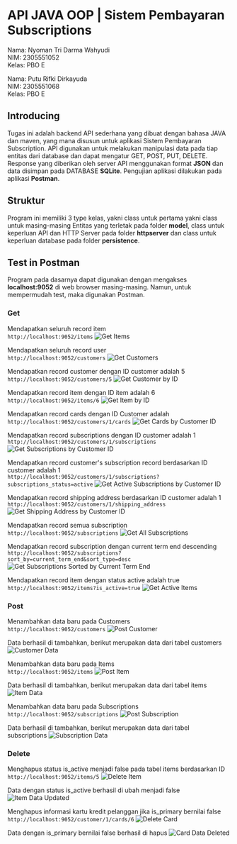 # API JAVA OOP | Sistem Pembayaran Subscriptions

Nama: Nyoman Tri Darma Wahyudi </br>
NIM: 2305551052 </br>
Kelas: PBO E 

Nama: Putu Rifki Dirkayuda </br>
NIM: 2305551068 </br>
Kelas: PBO E </br>

## Introducing

Tugas ini adalah backend API sederhana yang dibuat dengan bahasa JAVA dan maven, yang mana disusun untuk aplikasi Sistem Pembayaran Subscription. API digunakan untuk melakukan manipulasi data pada tiap entitas dari database dan dapat mengatur GET, POST, PUT, DELETE. Response yang diberikan oleh server API menggunakan format **JSON** dan data disimpan pada DATABASE **SQLite**. Pengujian aplikasi dilakukan pada aplikasi **Postman**.

## Struktur

Program ini memiliki 3 type kelas, yakni class untuk pertama yakni class untuk masing-masing Entitas yang terletak pada folder **model**, class untuk keperluan API dan HTTP Server pada folder **httpserver** dan class untuk keperluan database pada folder **persistence**.

## Test in Postman

Program pada dasarnya dapat digunakan dengan mengakses **localhost:9052** di web browser masing-masing. Namun, untuk mempermudah test, maka digunakan Postman.

### Get

Mendapatkan seluruh record item </br>
`http://localhost:9052/items`
![Get Items](img/Screenshot%20(249).png)

Mendapatkan seluruh record user </br>
`http://localhost:9052/customers`
![Get Customers](img/Screenshot%20(250).png)

Mendapatkan record customer dengan ID customer adalah 5 </br>
`http://localhost:9052/customers/5`
![Get Customer by ID](img/Screenshot%20(251).png)

Mendapatkan record item dengan ID item adalah 6 </br>
`http://localhost:9052/items/6`
![Get Item by ID](img/Screenshot%20(252).png)

Mendapatkan record cards dengan ID Customer adalah </br>
`http://localhost:9052/customers/1/cards`
![Get Cards by Customer ID](img/Screenshot%20(253).png)

Mendapatkan record subscriptions dengan ID customer adalah 1 </br>
`http://localhost:9052/customers/1/subscriptions`
![Get Subscriptions by Customer ID](img/Screenshot%20(254).png)

Mendapatkan record customer's subscription record berdasarkan ID customer adalah 1 </br>
`http://localhost:9052/customers/1/subscriptions?subscriptions_status=active`
![Get Active Subscriptions by Customer ID](img/Screenshot%20(255).png)

Mendapatkan record shipping address berdasarkan ID customer adalah 1 </br>
`http://localhost:9052/customers/1/shipping_address`
![Get Shipping Address by Customer ID](img/Screenshot%20(256).png)

Mendapatkan record semua subscription </br>
`http://localhost:9052/subscriptions`
![Get All Subscriptions](img/Screenshot%20(257).png)

Mendapatkan record subscription dengan current term end descending </br>
`http://localhost:9052/subscriptions?sort_by=current_term_end&sort_type=desc`
![Get Subscriptions Sorted by Current Term End](img/Screenshot%20(259).png)

Mendapatkan record item dengan status active adalah true </br>
`http://localhost:9052/items?is_active=true`
![Get Active Items](img/Screenshot%20(261).png)

### Post

Menambahkan data baru pada Customers </br>
`http://localhost:9052/customers`
![Post Customer](img/Screenshot%20(262).png)

Data berhasil di tambahkan, berikut merupakan data dari tabel customers 
![Customer Data](img/Screenshot%20(263).png)

Menambahkan data baru pada Items </br>
`http://localhost:9052/items`
![Post Item](img/Screenshot%20(264).png)

Data berhasil di tambahkan, berikut merupakan data dari tabel items 
![Item Data](img/Screenshot%20(265).png)

Menambahkan data baru pada Subscriptions </br>
`http://localhost:9052/subscriptions`
![Post Subscription](img/Screenshot%20(267).png)

Data berhasil di tambahkan, berikut merupakan data dari tabel subscriptions 
![Subscription Data](img/Screenshot%20(268).png)

### Delete

Menghapus status is_active menjadi false pada tabel items berdasarkan ID </br>
`http://localhost:9052/items/5`
![Delete Item](img/Screenshot%20(274).png)

Data dengan status is_active berhasil di ubah menjadi false 
![Item Data Updated](img/Screenshot%20(270).png)

Menghapus informasi kartu kredit pelanggan jika is_primary bernilai false </br>
`http://localhost:9052/customer/1/cards/6`
![Delete Card](img/Screenshot%20(272).png)

Data dengan is_primary bernilai false berhasil di hapus 
![Card Data Deleted](img/Screenshot%20(275).png)
